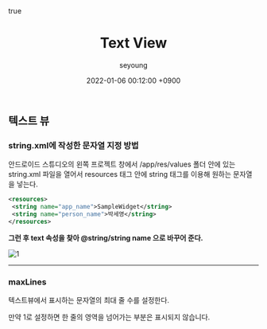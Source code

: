 ﻿---
title: "Text View"
author: seyoung
date: '2022-01-06 00:12:00 +0900'
categories: Android Layout_And_View 
tags: [android,text,view]
math: true
mermaid: true
---

## 텍스트 뷰 

### string.xml에 작성한 문자열 지정 방법

안드로이드 스튜디오의 왼쪽 프로젝트 창에서 /app/res/values 폴더 안에 있는
string.xml  파일을 열어서 resources 태그 안에 string 태그를 이용해 원하는 문자열을 넣는다.

```xml
<resources>  
 <string name="app_name">SampleWidget</string>  
 <string name="person_name">박세영</string>  
</resources>
```
**그런 후 text 속성을 찾아 @string/string name 으로 바꾸어 준다.**

![1](https://user-images.githubusercontent.com/54762273/148226538-4d01a68e-ad39-419c-b128-3d397b07f132.jpg)

---

### maxLines

텍스트뷰에서 표시하는 문자열의 최대 줄 수를 설정한다. 

만약 1로 설정하면 한 줄의 영역을 넘어가는 부분은 표시되지 않습니다.

